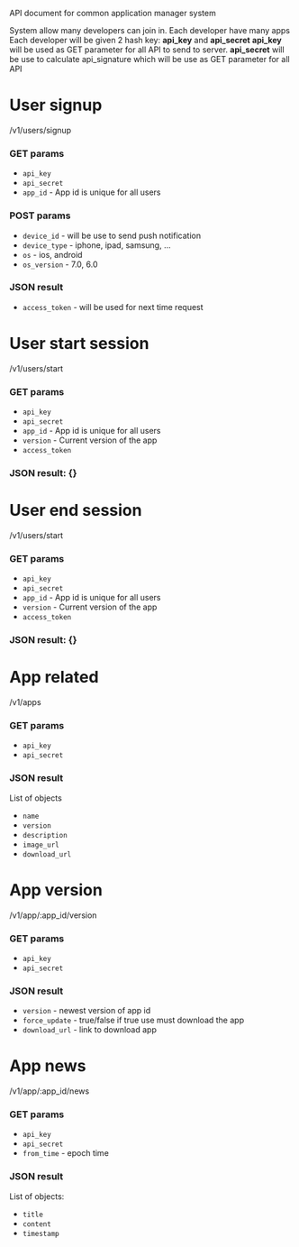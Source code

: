 API document for common application manager system

System allow many developers can join in. Each developer have many apps
Each developer will be given 2 hash key: **api_key** and **api_secret**
**api_key** will be used as GET parameter for all API to send to server.
**api_secret** will be use to calculate api_signature which will be use as
GET parameter for all API


# User signup
/v1/users/signup

### GET params
+ `api_key`
+ `api_secret`
+ `app_id` - App id is unique for all users

### POST params
+ `device_id` - will be use to send push notification
+ `device_type` - iphone, ipad, samsung, ...
+ `os` - ios, android
+ `os_version` - 7.0, 6.0

### JSON result
+ `access_token` - will be used for next time request


# User start session
/v1/users/start

### GET params
+ `api_key`
+ `api_secret`
+ `app_id` - App id is unique for all users
+ `version` - Current version of the app
+ `access_token`

### JSON result: {}


# User end session
/v1/users/start

### GET params
+ `api_key`
+ `api_secret`
+ `app_id` - App id is unique for all users
+ `version` - Current version of the app
+ `access_token`

### JSON result: {}


# App related
/v1/apps

### GET params
+ `api_key`
+ `api_secret`

### JSON result
List of objects
+ `name`
+ `version`
+ `description`
+ `image_url`
+ `download_url`


# App version
/v1/app/:app_id/version

### GET params
+ `api_key`
+ `api_secret`

### JSON result
+ `version` - newest version of app id
+ `force_update` - true/false if true use must download the app
+ `download_url` - link to download app

# App news
/v1/app/:app_id/news

### GET params
+ `api_key`
+ `api_secret`
+ `from_time` - epoch time

### JSON result
List of objects:
+ `title`
+ `content`
+ `timestamp`
